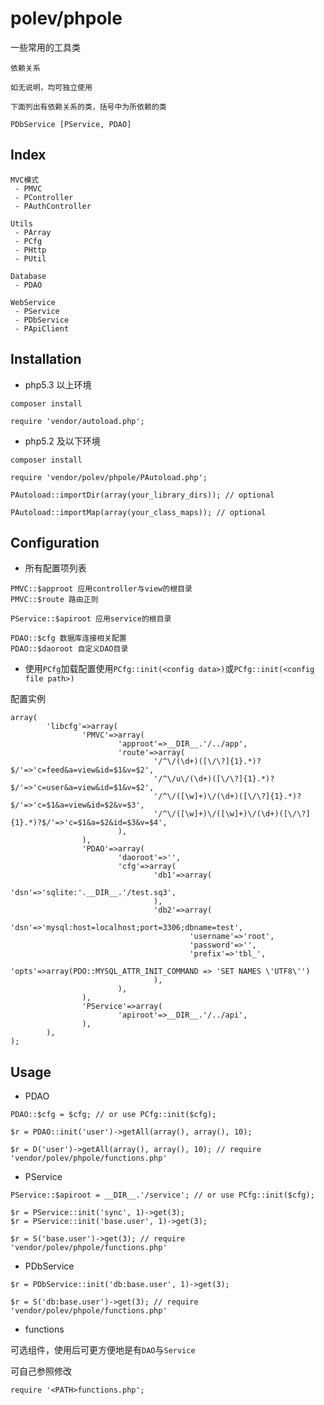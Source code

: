 polev/phpole
=============

一些常用的工具类

```
依赖关系

如无说明，均可独立使用

下面列出有依赖关系的类，括号中为所依赖的类

PDbService [PService, PDAO]
```

Index
--------

```
MVC模式
 - PMVC
 - PController
 - PAuthController

Utils
 - PArray
 - PCfg
 - PHttp
 - PUtil

Database
 - PDAO

WebService
 - PService
 - PDbService
 - PApiClient
```

Installation
--------------

* php5.3 以上环境

```
composer install

require 'vendor/autoload.php';
```

* php5.2 及以下环境

```
composer install

require 'vendor/polev/phpole/PAutoload.php';

PAutoload::importDir(array(your_library_dirs)); // optional

PAutoload::importMap(array(your_class_maps)); // optional
```

Configuration
---------------

* 所有配置项列表

```
PMVC::$approot 应用controller与view的根目录
PMVC::$route 路由正则

PService::$apiroot 应用service的根目录

PDAO::$cfg 数据库连接相关配置
PDAO::$daoroot 自定义DAO目录
```

* 使用`PCfg`加载配置使用`PCfg::init(<config data>)`或`PCfg::init(<config file path>)`

配置实例

```
array(
		'libcfg'=>array(
				'PMVC'=>array(
						'approot'=>__DIR__.'/../app',
						'route'=>array(
								'/^\/(\d+)([\/\?]{1}.*)?$/'=>'c=feed&a=view&id=$1&v=$2',
								'/^\/u\/(\d+)([\/\?]{1}.*)?$/'=>'c=user&a=view&id=$1&v=$2',
								'/^\/([\w]+)\/(\d+)([\/\?]{1}.*)?$/'=>'c=$1&a=view&id=$2&v=$3',
								'/^\/([\w]+)\/([\w]+)\/(\d+)([\/\?]{1}.*)?$/'=>'c=$1&a=$2&id=$3&v=$4',
						),
				),
				'PDAO'=>array(
						'daoroot'=>'',
						'cfg'=>array(
								'db1'=>array(
										'dsn'=>'sqlite:'.__DIR__.'/test.sq3',
								),
								'db2'=>array(
										'dsn'=>'mysql:host=localhost;port=3306;dbname=test',
										'username'=>'root',
										'password'=>'',
										'prefix'=>'tbl_',
										'opts'=>array(PDO::MYSQL_ATTR_INIT_COMMAND => 'SET NAMES \'UTF8\'')
								),
						),
				),
				'PService'=>array(
						'apiroot'=>__DIR__.'/../api',
				),
		),
);
``` 

Usage
----------

* PDAO

```
PDAO::$cfg = $cfg; // or use PCfg::init($cfg);

$r = PDAO::init('user')->getAll(array(), array(), 10);

$r = D('user')->getAll(array(), array(), 10); // require 'vendor/polev/phpole/functions.php'
```

* PService

```
PService::$apiroot = __DIR__.'/service'; // or use PCfg::init($cfg);

$r = PService::init('sync', 1)->get(3);
$r = PService::init('base.user', 1)->get(3);

$r = S('base.user')->get(3); // require 'vendor/polev/phpole/functions.php'
```

* PDbService

```
$r = PDbService::init('db:base.user', 1)->get(3);

$r = S('db:base.user')->get(3); // require 'vendor/polev/phpole/functions.php'
```

* functions

可选组件，使用后可更方便地是有`DAO`与`Service`

可自己参照修改

```
require '<PATH>functions.php';
```
